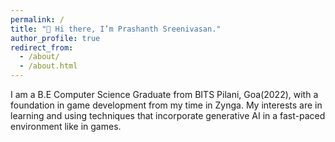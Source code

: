 ```yaml
---
permalink: /
title: "👋 Hi there, I’m Prashanth Sreenivasan."
author_profile: true
redirect_from: 
  - /about/
  - /about.html
---
```


I am a B.E Computer Science Graduate from BITS Pilani, Goa(2022), with a foundation in game development from my time in Zynga. 
My interests are in learning and using techniques that incorporate generative AI in a fast-paced environment like in games. 
